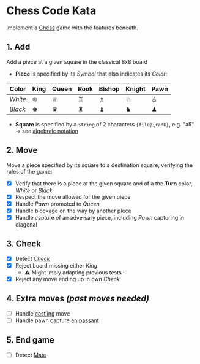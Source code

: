 # Chess Code Kata

Implement a [Chess](https://en.wikipedia.org/wiki/Chess) game with the features beneath.

## 1. Add

Add a piece at a given square in the classical 8x8 board

- **Piece** is specified by its *Symbol* that also indicates its *Color*:

| Color   | King | Queen | Rook | Bishop | Knight | Pawn |
|---------|------|-------|------|--------|--------|------|
| *White* | ♔    | ♕     | ♖    | ♗      | ♘      | ♙    |
| *Black* | ♚    | ♛     | ♜    | ♝      | ♞      | ♟    |

- **Square** is specified by a `string` of 2 characters `{file}{rank}`, e.g. "a5"<br>
  → see [algebraic notation](https://en.wikipedia.org/wiki/Algebraic_notation_(chess))

## 2. Move

Move a piece specified by its square to a destination square, verifying the rules of the game:

- [x] Verify that there is a piece at the given square and of a the **Turn** color, *White* or *Black*
- [x] Respect the move allowed for the given piece
- [x] Handle *Pawn* promoted to *Queen*
- [x] Handle blockage on the way by another piece
- [x] Handle capture of an adversary piece, including *Pawn* capturing in diagonal

## 3. Check

- [x] Detect [*Check*](https://en.wikipedia.org/wiki/Check_(chess))
- [x] Reject board missing either *King*
  - ⚠️ Might imply adapting previous tests !
- [x] Reject any move ending up in own *Check*

## 4. Extra moves *(past moves needed)*

- [ ] Handle [castling](https://en.wikipedia.org/wiki/Castling) move
- [ ] Handle pawn capture [en passant](https://en.wikipedia.org/wiki/En_passant)

## 5. End game

- [ ] Detect [Mate](https://en.wikipedia.org/wiki/Checkmate)
